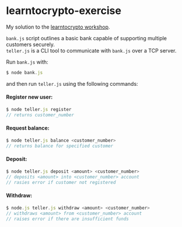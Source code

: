 # learntocrypto-exercise

My solution to the [learntocrypto workshop](https://github.com/sodium-friends/learntocrypto).

`bank.js` script outlines a basic bank capable of supporting multiple customers securely.  
`teller.js` is a CLI tool to communicate with `bank.js` over a TCP server. 

Run `bank.js` with:
```javascript
$ node bank.js
```
and then run `teller.js` using the following commands:

#### Register new user:
```javascript
$ node teller.js register  
// returns customer_number
```

#### Request balance:
```javascript
$ node teller.js balance <customer_number>  
// returns balance for specified customer
```

#### Deposit:
```javascript
$ node teller.js deposit <amount> <customer_number>  
// deposits <amount> into <customer_number> account
// rasies error if customer not registered
```

#### Withdraw:
```javascript
$ node.js teller.js withdraw <amount> <customer_number>  
// withdraws <amount> from <customer_number> account  
// raises error if there are insufficient funds
```
